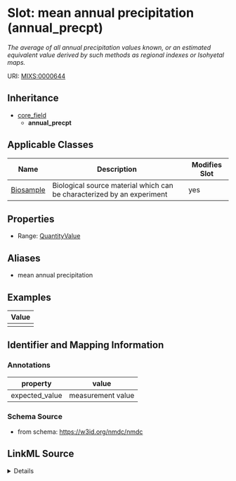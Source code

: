 # Slot: mean annual precipitation (annual_precpt)


_The average of all annual precipitation values known, or an estimated equivalent value derived by such methods as regional indexes or Isohyetal maps._



URI: [MIXS:0000644](https://w3id.org/mixs/0000644)




## Inheritance

* [core_field](core_field.md)
    * **annual_precpt**





## Applicable Classes

| Name | Description | Modifies Slot |
| --- | --- | --- |
[Biosample](Biosample.md) | Biological source material which can be characterized by an experiment |  yes  |







## Properties

* Range: [QuantityValue](QuantityValue.md)



## Aliases


* mean annual precipitation




## Examples

| Value |
| --- |
|  |

## Identifier and Mapping Information





### Annotations

| property | value |
| --- | --- |
| expected_value | measurement value || preferred_unit | millimeter || occurrence | 1 |



### Schema Source


* from schema: https://w3id.org/nmdc/nmdc




## LinkML Source

<details>
```yaml
name: annual_precpt
annotations:
  expected_value:
    tag: expected_value
    value: measurement value
  preferred_unit:
    tag: preferred_unit
    value: millimeter
  occurrence:
    tag: occurrence
    value: '1'
description: The average of all annual precipitation values known, or an estimated
  equivalent value derived by such methods as regional indexes or Isohyetal maps.
title: mean annual precipitation
examples:
- value: ''
from_schema: https://w3id.org/nmdc/nmdc
aliases:
- mean annual precipitation
rank: 1000
is_a: core field
slot_uri: MIXS:0000644
multivalued: false
alias: annual_precpt
domain_of:
- Biosample
range: QuantityValue

```
</details>